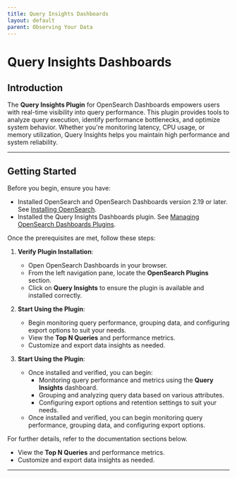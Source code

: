 ```yaml
---
title: Query Insights Dashboards
layout: default
parent: Observing Your Data
---
```


# Query Insights Dashboards

## Introduction
The **Query Insights Plugin** for OpenSearch Dashboards empowers users with real-time visibility into query performance. This plugin provides tools to analyze query execution, identify performance bottlenecks, and optimize system behavior. Whether you're monitoring latency, CPU usage, or memory utilization, Query Insights helps you maintain high performance and system reliability.

---

## Getting Started

Before you begin, ensure you have:

- Installed OpenSearch and OpenSearch Dashboards version 2.19 or later. See [Installing OpenSearch](#).
- Installed the Query Insights Dashboards plugin. See [Managing OpenSearch Dashboards Plugins](#).

Once the prerequisites are met, follow these steps:

1. **Verify Plugin Installation**:
    - Open OpenSearch Dashboards in your browser.
    - From the left navigation pane, locate the **OpenSearch Plugins** section.
    - Click on **Query Insights** to ensure the plugin is available and installed correctly.

2. **Start Using the Plugin**:
    - Begin monitoring query performance, grouping data, and configuring export options to suit your needs.
    - View the **Top N Queries** and performance metrics.
    - Customize and export data insights as needed.

3. **Start Using the Plugin**:
    - Once installed and verified, you can begin:
        - Monitoring query performance and metrics using the **Query Insights** dashboard.
        - Grouping and analyzing query data based on various attributes.
        - Configuring export options and retention settings to suit your needs.
    - Once installed and verified, you can begin monitoring query performance, grouping data, and configuring export options.

For further details, refer to the documentation sections below.
- View the **Top N Queries** and performance metrics.
- Customize and export data insights as needed.

---

